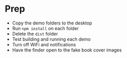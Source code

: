 
# Prep

* Copy the demo folders to the desktop
* Run `npm install` on each folder
* Delete the `dist` folder
* Test building and running each demo
* Turn off WiFi and notifications
* Have the finder open to the fake book cover images
